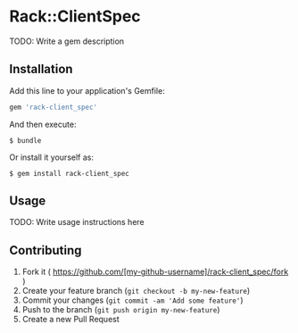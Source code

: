 # Rack::ClientSpec

TODO: Write a gem description

## Installation

Add this line to your application's Gemfile:

```ruby
gem 'rack-client_spec'
```

And then execute:

    $ bundle

Or install it yourself as:

    $ gem install rack-client_spec

## Usage

TODO: Write usage instructions here

## Contributing

1. Fork it ( https://github.com/[my-github-username]/rack-client_spec/fork )
2. Create your feature branch (`git checkout -b my-new-feature`)
3. Commit your changes (`git commit -am 'Add some feature'`)
4. Push to the branch (`git push origin my-new-feature`)
5. Create a new Pull Request
